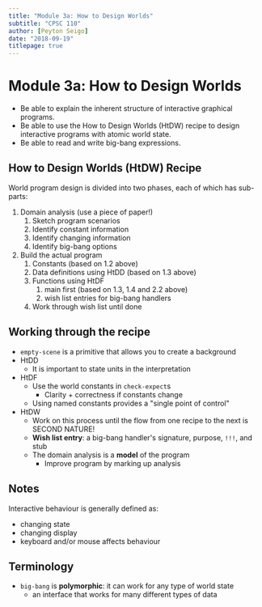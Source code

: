 ```yaml
---
title: "Module 3a: How to Design Worlds"
subtitle: "CPSC 110"
author: [Peyton Seigo]
date: "2018-09-19"
titlepage: true
---
```


# Module 3a: How to Design Worlds

- Be able to explain the inherent structure of interactive graphical programs.
- Be able to use the How to Design Worlds (HtDW) recipe to design interactive programs with atomic world state.
- Be able to read and write big-bang expressions.

## How to Design Worlds (HtDW) Recipe

World program design is divided into two phases, each of which has sub-parts:

1. Domain analysis (use a piece of paper!)
    1. Sketch program scenarios
    2. Identify constant information
    3. Identify changing information
    4. Identify big-bang options
2. Build the actual program
    1. Constants (based on 1.2 above)
    2. Data definitions using HtDD (based on 1.3 above)
    3. Functions using HtDF
        1. main first (based on 1.3, 1.4 and 2.2 above)
        2. wish list entries for big-bang handlers
    4. Work through wish list until done

## Working through the recipe

- `empty-scene` is a primitive that allows you to create a background
- HtDD
  - It is important to state units in the interpretation
- HtDF
  - Use the world constants in `check-expect`s
    - Clarity + correctness if constants change
  - Using named constants provides a "single point of control"
- HtDW
  - Work on this process until the flow from one recipe to the next is SECOND NATURE!
  - **Wish list entry**: a big-bang handler's signature, purpose, `!!!`, and stub
  - The domain analysis is a **model** of the program
    - Improve program by marking up analysis

## Notes

Interactive behaviour is generally defined as:

- changing state
- changing display
- keyboard and/or mouse affects behaviour

## Terminology

- `big-bang` is **polymorphic**: it can work for any type of world state
  - an interface that works for many different types of data
